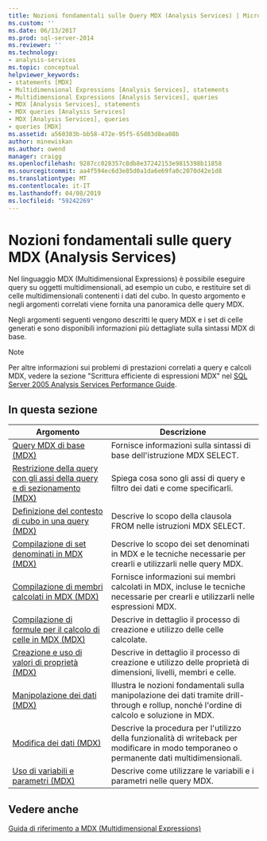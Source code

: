 ```yaml
---
title: Nozioni fondamentali sulle Query MDX (Analysis Services) | Microsoft Docs
ms.custom: ''
ms.date: 06/13/2017
ms.prod: sql-server-2014
ms.reviewer: ''
ms.technology:
- analysis-services
ms.topic: conceptual
helpviewer_keywords:
- statements [MDX]
- Multidimensional Expressions [Analysis Services], statements
- Multidimensional Expressions [Analysis Services], queries
- MDX [Analysis Services], statements
- MDX queries [Analysis Services]
- MDX [Analysis Services], queries
- queries [MDX]
ms.assetid: a560383b-bb58-472e-95f5-65d03d8ea08b
author: minewiskan
ms.author: owend
manager: craigg
ms.openlocfilehash: 9287cc028357c8db8e37242153e9815398b11858
ms.sourcegitcommit: aa4f594ec6d3e85d0a1da6e69fa0c2070d42e1d8
ms.translationtype: MT
ms.contentlocale: it-IT
ms.lasthandoff: 04/08/2019
ms.locfileid: "59242269"
---
```

# <a name="mdx-query-fundamentals-analysis-services"></a>Nozioni fondamentali sulle query MDX (Analysis Services)
  Nel linguaggio MDX (Multidimensional Expressions) è possibile eseguire query su oggetti multidimensionali, ad esempio un cubo, e restituire set di celle multidimensionali contenenti i dati del cubo. In questo argomento e negli argomenti correlati viene fornita una panoramica delle query MDX.  
  
 Negli argomenti seguenti vengono descritti le query MDX e i set di celle generati e sono disponibili informazioni più dettagliate sulla sintassi MDX di base.  
  
> [!NOTE]  
>  Per altre informazioni sui problemi di prestazioni correlati a query e calcoli MDX, vedere la sezione "Scrittura efficiente di espressioni MDX" nel [SQL Server 2005 Analysis Services Performance Guide](https://docsbay.net/Microsoft-SQL-Server-2005-Analysis-Services-Performance-Guide).  
  
## <a name="in-this-section"></a>In questa sezione  
  
|Argomento|Descrizione|  
|-----------|-----------------|  
|[Query MDX di base &#40;MDX&#41;](mdx-query-the-basic-query.md)|Fornisce informazioni sulla sintassi di base dell'istruzione MDX SELECT.|  
|[Restrizione della query con gli assi della query e di sezionamento &#40;MDX&#41;](mdx-query-and-slicer-axes-restricting-the-query.md)|Spiega cosa sono gli assi di query e filtro dei dati e come specificarli.|  
|[Definizione del contesto di cubo in una query &#40;MDX&#41;](establishing-cube-context-in-a-query-mdx.md)|Descrive lo scopo della clausola FROM nelle istruzioni MDX SELECT.|  
|[Compilazione di set denominati in MDX &#40;MDX&#41;](mdx-named-sets-building-named-sets.md)|Descrive lo scopo dei set denominati in MDX e le tecniche necessarie per crearli e utilizzarli nelle query MDX.|  
|[Compilazione di membri calcolati in MDX &#40;MDX&#41;](mdx-calculated-members-building-calculated-members.md)|Fornisce informazioni sui membri calcolati in MDX, incluse le tecniche necessarie per crearli e utilizzarli nelle espressioni MDX.|  
|[Compilazione di formule per il calcolo di celle in MDX &#40;MDX&#41;](../../multidimensional-models-olap-logical-cube-objects/calculations.md)|Descrive in dettaglio il processo di creazione e utilizzo delle celle calcolate.|  
|[Creazione e uso di valori di proprietà &#40;MDX&#41;](../../creating-and-using-property-values-mdx.md)|Descrive in dettaglio il processo di creazione e utilizzo delle proprietà di dimensioni, livelli, membri e celle.|  
|[Manipolazione dei dati &#40;MDX&#41;](mdx-data-manipulation-manipulating-data.md)|Illustra le nozioni fondamentali sulla manipolazione dei dati tramite drill-through e rollup, nonché l'ordine di calcolo e soluzione in MDX.|  
|[Modifica dei dati &#40;MDX&#41;](mdx-data-modification-modifying-data.md)|Descrive la procedura per l'utilizzo della funzionalità di writeback per modificare in modo temporaneo o permanente dati multidimensionali.|  
|[Uso di variabili e parametri &#40;MDX&#41;](using-variables-and-parameters-mdx.md)|Descrive come utilizzare le variabili e i parametri nelle query MDX.|  
  
## <a name="see-also"></a>Vedere anche  
 [Guida di riferimento a MDX &#40;Multidimensional Expressions&#41;](/sql/mdx/multidimensional-expressions-mdx-reference)  
  
  
